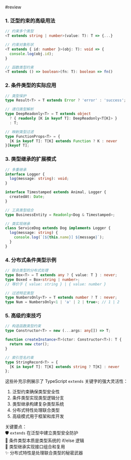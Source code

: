 #review 

### 1. 泛型约束的高级用法

```typescript
// 约束多个类型
<T extends string | number>(value: T): T => {...}

// 约束对象形状
<T extends { id: number }>(obj: T): void => {
  console.log(obj.id);
}

// 函数类型约束
<T extends () => boolean>(fn: T): boolean => fn()
```

### 2. 条件类型的实际应用

```typescript
// 类型保护
type Result<T> = T extends Error ? 'error' : 'success';

// 递归类型解析
type DeepReadonly<T> = T extends object 
  ? { readonly [K in keyof T]: DeepReadonly<T[K]> }
  : T;

// 映射类型过滤
type FunctionProps<T> = {
  [K in keyof T]: T[K] extends Function ? K : never
}[keyof T];
```

### 3. 类型继承的扩展模式

```typescript
// 多重继承
interface Logger {
  log(message: string): void;
}

interface Timestamped extends Animal, Logger {
  createdAt: Date;
}

// 工具类型组合
type BusinessEntity = Readonly<Dog & Timestamped>;

// 类实现继承
class ServiceDog extends Dog implements Logger {
  log(message: string) {
    console.log(`[${this.name}] ${message}`);
  }
}
```

### 4. 分布式条件类型示例

```typescript
// 联合类型的分布式处理
type Box<T> = T extends any ? { value: T } : never;
type Boxed = Box<string | number>; 
// 等价于 { value: string } | { value: number }

// 过滤特定类型
type NumbersOnly<T> = T extends number ? T : never;
type Num = NumbersOnly<1 | 'a' | 2 | true>; // 1 | 2
```

### 5. 高级约束技巧

```typescript
// 构造函数类型约束
type Constructor<T> = new (...args: any[]) => T;

function createInstance<T>(ctor: Constructor<T>): T {
  return new ctor();
}

// 索引签名约束
type StringRecord<T> = {
  [K in keyof T]: T[K] extends string ? T[K] : never
};
```

这些补充示例展示了 TypeScript `extends` 关键字的强大灵活性：

1. 泛型约束确保类型安全性
2. 条件类型实现类型逻辑分支
3. 类型继承构建复杂类型系统
4. 分布式特性处理联合类型
5. 高级模式用于框架和库开发

关键要点：  
🛡️ `extends` 在泛型中建立类型安全防护  
🧠 条件类型本质是类型系统的 if/else 逻辑  
🧬 类型继承实现接口组合和复用  
✨ 分布式特性是处理联合类型的秘密武器